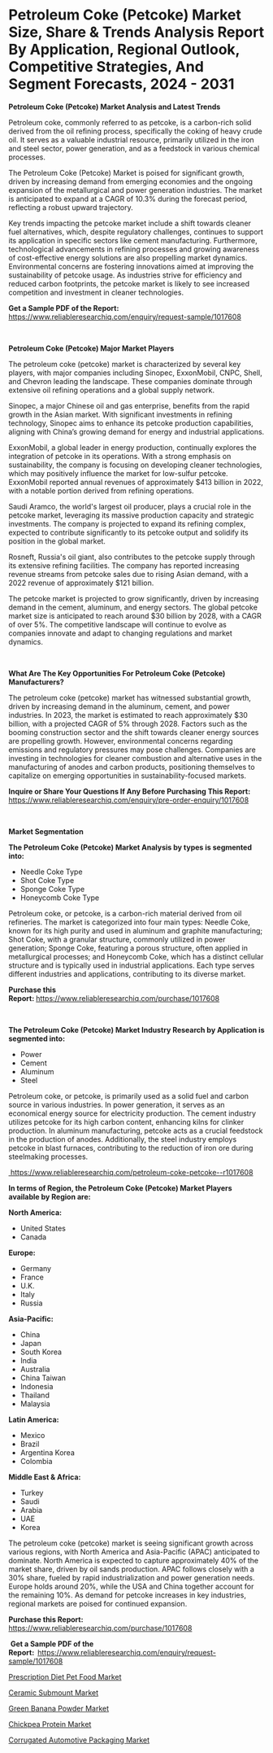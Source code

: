 <p><h1>Petroleum Coke (Petcoke) Market Size, Share & Trends Analysis Report By Application, Regional Outlook, Competitive Strategies, And Segment Forecasts, 2024 - 2031</h1></p><p><strong>Petroleum Coke (Petcoke) Market Analysis and Latest Trends</strong></p>
<p><p>Petroleum coke, commonly referred to as petcoke, is a carbon-rich solid derived from the oil refining process, specifically the coking of heavy crude oil. It serves as a valuable industrial resource, primarily utilized in the iron and steel sector, power generation, and as a feedstock in various chemical processes. </p><p>The Petroleum Coke (Petcoke) Market is poised for significant growth, driven by increasing demand from emerging economies and the ongoing expansion of the metallurgical and power generation industries. The market is anticipated to expand at a CAGR of 10.3% during the forecast period, reflecting a robust upward trajectory. </p><p>Key trends impacting the petcoke market include a shift towards cleaner fuel alternatives, which, despite regulatory challenges, continues to support its application in specific sectors like cement manufacturing. Furthermore, technological advancements in refining processes and growing awareness of cost-effective energy solutions are also propelling market dynamics. Environmental concerns are fostering innovations aimed at improving the sustainability of petcoke usage. As industries strive for efficiency and reduced carbon footprints, the petcoke market is likely to see increased competition and investment in cleaner technologies.</p></p>
<p><strong>Get a Sample PDF of the Report:&nbsp;</strong> <a href="https://www.reliableresearchiq.com/enquiry/request-sample/1017608?utm_campaign=1555&utm_medium=2&utm_source=Github&utm_content=ia&utm_term=18102024&utm_id=petroleum-coke-petcoke">https://www.reliableresearchiq.com/enquiry/request-sample/1017608</a></p>
<p>&nbsp;</p>
<p><strong>Petroleum Coke (Petcoke) Major Market Players</strong></p>
<p><p>The petroleum coke (petcoke) market is characterized by several key players, with major companies including Sinopec, ExxonMobil, CNPC, Shell, and Chevron leading the landscape. These companies dominate through extensive oil refining operations and a global supply network.</p><p>Sinopec, a major Chinese oil and gas enterprise, benefits from the rapid growth in the Asian market. With significant investments in refining technology, Sinopec aims to enhance its petcoke production capabilities, aligning with China’s growing demand for energy and industrial applications.</p><p>ExxonMobil, a global leader in energy production, continually explores the integration of petcoke in its operations. With a strong emphasis on sustainability, the company is focusing on developing cleaner technologies, which may positively influence the market for low-sulfur petcoke. ExxonMobil reported annual revenues of approximately $413 billion in 2022, with a notable portion derived from refining operations.</p><p>Saudi Aramco, the world's largest oil producer, plays a crucial role in the petcoke market, leveraging its massive production capacity and strategic investments. The company is projected to expand its refining complex, expected to contribute significantly to its petcoke output and solidify its position in the global market.</p><p>Rosneft, Russia's oil giant, also contributes to the petcoke supply through its extensive refining facilities. The company has reported increasing revenue streams from petcoke sales due to rising Asian demand, with a 2022 revenue of approximately $121 billion.</p><p>The petcoke market is projected to grow significantly, driven by increasing demand in the cement, aluminum, and energy sectors. The global petcoke market size is anticipated to reach around $30 billion by 2028, with a CAGR of over 5%. The competitive landscape will continue to evolve as companies innovate and adapt to changing regulations and market dynamics.</p></p>
<p>&nbsp;</p>
<p><strong>What Are The Key Opportunities For Petroleum Coke (Petcoke) Manufacturers?</strong></p>
<p><p>The petroleum coke (petcoke) market has witnessed substantial growth, driven by increasing demand in the aluminum, cement, and power industries. In 2023, the market is estimated to reach approximately $30 billion, with a projected CAGR of 5% through 2028. Factors such as the booming construction sector and the shift towards cleaner energy sources are propelling growth. However, environmental concerns regarding emissions and regulatory pressures may pose challenges. Companies are investing in technologies for cleaner combustion and alternative uses in the manufacturing of anodes and carbon products, positioning themselves to capitalize on emerging opportunities in sustainability-focused markets.</p></p>
<p><strong>Inquire or Share Your Questions If Any Before Purchasing This Report:</strong> <a href="https://www.reliableresearchiq.com/enquiry/pre-order-enquiry/1017608?utm_campaign=1555&utm_medium=2&utm_source=Github&utm_content=ia&utm_term=18102024&utm_id=petroleum-coke-petcoke">https://www.reliableresearchiq.com/enquiry/pre-order-enquiry/1017608</a></p>
<p>&nbsp;</p>
<p><strong>Market Segmentation</strong></p>
<p><strong>The Petroleum Coke (Petcoke) Market Analysis by types is segmented into:</strong></p>
<p><ul><li>Needle Coke Type</li><li>Shot Coke Type</li><li>Sponge Coke Type</li><li>Honeycomb Coke Type</li></ul></p>
<p><p>Petroleum coke, or petcoke, is a carbon-rich material derived from oil refineries. The market is categorized into four main types: Needle Coke, known for its high purity and used in aluminum and graphite manufacturing; Shot Coke, with a granular structure, commonly utilized in power generation; Sponge Coke, featuring a porous structure, often applied in metallurgical processes; and Honeycomb Coke, which has a distinct cellular structure and is typically used in industrial applications. Each type serves different industries and applications, contributing to its diverse market.</p></p>
<p><strong>Purchase this Report:&nbsp;</strong><a href="https://www.reliableresearchiq.com/purchase/1017608?utm_campaign=1555&utm_medium=2&utm_source=Github&utm_content=ia&utm_term=18102024&utm_id=petroleum-coke-petcoke">https://www.reliableresearchiq.com/purchase/1017608</a></p>
<p>&nbsp;</p>
<p><strong>The Petroleum Coke (Petcoke) Market Industry Research by Application is segmented into:</strong></p>
<p><ul><li>Power</li><li>Cement</li><li>Aluminum</li><li>Steel</li></ul></p>
<p><p>Petroleum coke, or petcoke, is primarily used as a solid fuel and carbon source in various industries. In power generation, it serves as an economical energy source for electricity production. The cement industry utilizes petcoke for its high carbon content, enhancing kilns for clinker production. In aluminum manufacturing, petcoke acts as a crucial feedstock in the production of anodes. Additionally, the steel industry employs petcoke in blast furnaces, contributing to the reduction of iron ore during steelmaking processes.</p></p>
<p><a href="https://www.reliableresearchiq.com/petroleum-coke-petcoke--r1017608?utm_campaign=1555&utm_medium=2&utm_source=Github&utm_content=ia&utm_term=18102024&utm_id=petroleum-coke-petcoke">&nbsp;https://www.reliableresearchiq.com/petroleum-coke-petcoke--r1017608</a></p>
<p><strong>In terms of Region, the Petroleum Coke (Petcoke) Market Players available by Region are:</strong></p>
<p>
    <p> <strong> North America: </strong>
        <ul>
            <li>United States</li>
            <li>Canada</li>
        </ul>
        </p> 
    <p> <strong> Europe: </strong>
        <ul>
            <li>Germany</li>
            <li>France</li>
            <li>U.K.</li>
            <li>Italy</li>
            <li>Russia</li>
        </ul>
        </p> 
    <p> <strong> Asia-Pacific: </strong>
        <ul>
            <li>China</li>
            <li>Japan</li>
            <li>South Korea</li>
            <li>India</li>
            <li>Australia</li>
            <li>China Taiwan</li>
            <li>Indonesia</li>
            <li>Thailand</li>
            <li>Malaysia</li>
        </ul>
        </p> 
    <p> <strong> Latin America: </strong>
        <ul>
            <li>Mexico</li>
            <li>Brazil</li>
            <li>Argentina Korea</li>
            <li>Colombia</li>
        </ul>
        </p> 
    <p> <strong> Middle East & Africa: </strong>
        <ul>
            <li>Turkey</li>
            <li>Saudi</li>
            <li>Arabia</li>
            <li>UAE</li>
            <li>Korea</li>
        </ul>
    </p>
    </p>
<p><p>The petroleum coke (petcoke) market is seeing significant growth across various regions, with North America and Asia-Pacific (APAC) anticipated to dominate. North America is expected to capture approximately 40% of the market share, driven by oil sands production. APAC follows closely with a 30% share, fueled by rapid industrialization and power generation needs. Europe holds around 20%, while the USA and China together account for the remaining 10%. As demand for petcoke increases in key industries, regional markets are poised for continued expansion.</p></p>
<p><strong>Purchase this Report: </strong><a href="https://www.reliableresearchiq.com/purchase/1017608?utm_campaign=1555&utm_medium=2&utm_source=Github&utm_content=ia&utm_term=18102024&utm_id=petroleum-coke-petcoke">https://www.reliableresearchiq.com/purchase/1017608</a></p>
<p>&nbsp;<strong>Get a Sample PDF of the Report:&nbsp;&nbsp;</strong><a href="https://www.reliableresearchiq.com/enquiry/request-sample/1017608?utm_campaign=1555&utm_medium=2&utm_source=Github&utm_content=ia&utm_term=18102024&utm_id=petroleum-coke-petcoke">https://www.reliableresearchiq.com/enquiry/request-sample/1017608</a></p>
<p><strong></strong></p>
<p><p><a href="https://www.linkedin.com/pulse/prescription-diet-pet-food-market-indicators-size-regional-breakdown-vapre?utm_campaign=1555&utm_medium=2&utm_source=Github&utm_content=ia&utm_term=18102024&utm_id=petroleum-coke-petcoke">Prescription Diet Pet Food Market</a></p><p><a href="https://www.linkedin.com/pulse/ceramic-submount-industry-resonance-6-amplification-across-domains-n4lle?utm_campaign=1555&utm_medium=2&utm_source=Github&utm_content=ia&utm_term=18102024&utm_id=petroleum-coke-petcoke">Ceramic Submount Market</a></p><p><a href="https://www.linkedin.com/pulse/global-green-banana-powder-market-trends-insights-growth-opportunities-xfbwc?utm_campaign=1555&utm_medium=2&utm_source=Github&utm_content=ia&utm_term=18102024&utm_id=petroleum-coke-petcoke">Green Banana Powder Market</a></p><p><a href="https://www.linkedin.com/pulse/global-chickpea-protein-market-sector2024-2031-metrics-strategic-t9txe?utm_campaign=1555&utm_medium=2&utm_source=Github&utm_content=ia&utm_term=18102024&utm_id=petroleum-coke-petcoke">Chickpea Protein Market</a></p><p><a href="https://www.linkedin.com/pulse/future-ready-strategic-insights-global-corrugated-automotive-xpfve?utm_campaign=1555&utm_medium=2&utm_source=Github&utm_content=ia&utm_term=18102024&utm_id=petroleum-coke-petcoke">Corrugated Automotive Packaging Market</a></p></p>